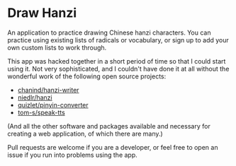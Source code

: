# Draw Hanzi

An application to practice drawing Chinese hanzi characters. You can practice using existing lists of radicals or vocabulary, or sign up to add your own custom lists to work through.

This app was hacked together in a short period of time so that I could start using it. Not very sophisticated, and I couldn't have done it at all without the wonderful work of the following open source projects:

- [chanind/hanzi-writer](href='https://github.com/chanind/hanzi-writer')
- [niedlr/hanzi](href='https://github.com/nieldlr/hanzi')
- [quizlet/pinyin-converter](href='https://github.com/quizlet/pinyin-converter')
- [tom-s/speak-tts](href='https://github.com/tom-s/speak-tts')

(And all the other software and packages available and necessary for creating a web application, of which there are many.)

Pull requests are welcome if you are a developer, or feel free to open an issue if you run into problems using the app.
